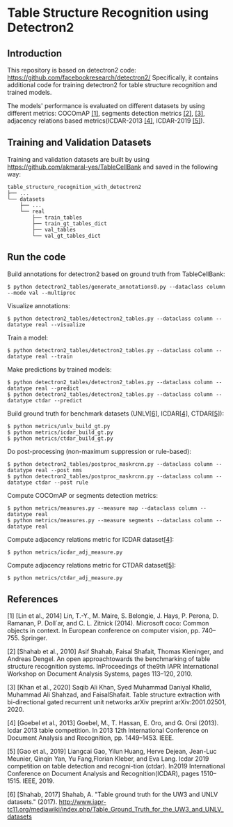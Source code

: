 # Table Structure Recognition using Detectron2

## Introduction

This repository is based on detectron2 code: https://github.com/facebookresearch/detectron2/
Specifically, it contains additional code for training detectron2 for table structure recognition and trained models.

The models' performance is evaluated on different datasets by using different metrics: COCOmAP [[1]](#1), segments detection metrics [[2]](#2), [[3]](#3), adjacency relations based metrics(ICDAR-2013 [[4]](#4), ICDAR-2019 [[5]](#5)).


## Training and Validation Datasets

Training and validation datasets are built by using https://github.com/akmaral-yes/TableCellBank and
saved in the following way:

```
table_structure_recognition_with_detectron2
├── ...
└── datasets
    ├── ...
    └── real
        ├── train_tables
        ├── train_gt_tables_dict
        ├── val_tables
        └── val_gt_tables_dict
```

## Run the code

Build annotations for detectron2 based on ground truth from TableCellBank:
```shell
$ python detectron2_tables/generate_annotations0.py --dataclass column --mode val --multiproc
```

Visualize annotations:
```shell
$ python detectron2_tables/detectron2_tables.py --dataclass column --datatype real --visualize
```

Train a model:
```shell
$ python detectron2_tables/detectron2_tables.py --dataclass column --datatype real --train
```

Make predictions by trained models:
```shell
$ python detectron2_tables/detectron2_tables.py --dataclass column --datatype real --predict
$ python detectron2_tables/detectron2_tables.py --dataclass column --datatype ctdar --predict
```

Build ground truth for benchmark datasets (UNLV[[6]](#6), ICDAR[[4]](#4), CTDAR[[5]](#5)):
```shell
$ python metrics/unlv_build_gt.py
$ python metrics/icdar_build_gt.py
$ python metrics/ctdar_build_gt.py
```

Do post-processing (non-maximum suppression or rule-based):
```shell
$ python detectron2_tables/postproc_maskrcnn.py --dataclass column --datatype real --post nms
$ python detectron2_tables/postproc_maskrcnn.py --dataclass column --datatype ctdar --post rule
```

Compute COCOmAP or segments detection metrics:
```shell
$ python metrics/measures.py --measure map --dataclass column --datatype real 
$ python metrics/measures.py --measure segments --dataclass column --datatype real
```

Compute adjacency relations metric for ICDAR dataset[[4]](#4):
```shell
$ python metrics/icdar_adj_measure.py
```

Compute adjacency relations metric for CTDAR dataset[[5]](#5):
```shell
$ python metrics/ctdar_adj_measure.py
```

## References
<a id="1">[1]</a> 
[Lin et al., 2014] Lin, T.-Y., M. Maire, S. Belongie, J. Hays, P. Perona, D. Ramanan, P. Doll´ar, and C. L.
Zitnick (2014). Microsoft coco: Common objects in context. In European conference on
computer vision, pp. 740–755. Springer.

<a id="2">[2]</a> 
[Shahab et al., 2010] Asif Shahab, Faisal Shafait, Thomas Kieninger, and Andreas Dengel.  An open approachtowards the benchmarking of table structure recognition systems.  InProceedings of the9th IAPR International Workshop on Document Analysis Systems, pages 113–120, 2010.

<a id="3">[3]</a> 
[Khan et al., 2020] Saqib Ali Khan, Syed Muhammad Daniyal Khalid, Muhammad Ali Shahzad, and FaisalShafait.  Table structure extraction with bi-directional gated recurrent unit networks.arXiv preprint arXiv:2001.02501, 2020.

<a id="4">[4]</a> 
[Goebel et al., 2013] Goebel, M., T. Hassan, E. Oro, and G. Orsi (2013). Icdar 2013 table competition. In 2013
12th International Conference on Document Analysis and Recognition, pp. 1449–1453. IEEE.

<a id="5">[5]</a> 
[Gao et al., 2019] Liangcai  Gao,  Yilun  Huang,  Herve  Dejean,  Jean-Luc  Meunier,  Qinqin  Yan,  Yu  Fang,Florian Kleber, and Eva Lang.  Icdar 2019 competition on table detection and recogni-tion (ctdar).  In2019 International Conference on Document Analysis and Recognition(ICDAR), pages 1510–1515. IEEE, 2019.

<a id="6">[6]</a> 
[Shahab, 2017] Shahab, A. "Table ground truth for the UW3 and UNLV datasets." (2017). 
http://www.iapr-tc11.org/mediawiki/index.php/Table_Ground_Truth_for_the_UW3_and_UNLV_datasets


